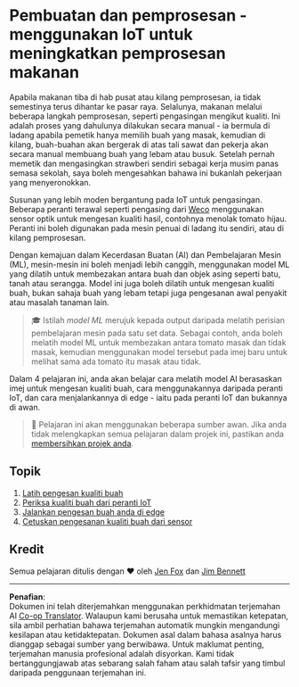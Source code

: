 <!--
CO_OP_TRANSLATOR_METADATA:
{
  "original_hash": "3764e089adf2d5801272bc0895f8498b",
  "translation_date": "2025-08-27T22:37:35+00:00",
  "source_file": "4-manufacturing/README.md",
  "language_code": "ms"
}
-->
# Pembuatan dan pemprosesan - menggunakan IoT untuk meningkatkan pemprosesan makanan

Apabila makanan tiba di hab pusat atau kilang pemprosesan, ia tidak semestinya terus dihantar ke pasar raya. Selalunya, makanan melalui beberapa langkah pemprosesan, seperti pengasingan mengikut kualiti. Ini adalah proses yang dahulunya dilakukan secara manual - ia bermula di ladang apabila pemetik hanya memilih buah yang masak, kemudian di kilang, buah-buahan akan bergerak di atas tali sawat dan pekerja akan secara manual membuang buah yang lebam atau busuk. Setelah pernah memetik dan mengasingkan strawberi sendiri sebagai kerja musim panas semasa sekolah, saya boleh mengesahkan bahawa ini bukanlah pekerjaan yang menyeronokkan.

Susunan yang lebih moden bergantung pada IoT untuk pengasingan. Beberapa peranti terawal seperti pengasing dari [Weco](https://wecotek.com) menggunakan sensor optik untuk mengesan kualiti hasil, contohnya menolak tomato hijau. Peranti ini boleh digunakan pada mesin penuai di ladang itu sendiri, atau di kilang pemprosesan.

Dengan kemajuan dalam Kecerdasan Buatan (AI) dan Pembelajaran Mesin (ML), mesin-mesin ini boleh menjadi lebih canggih, menggunakan model ML yang dilatih untuk membezakan antara buah dan objek asing seperti batu, tanah atau serangga. Model ini juga boleh dilatih untuk mengesan kualiti buah, bukan sahaja buah yang lebam tetapi juga pengesanan awal penyakit atau masalah tanaman lain.

> 🎓 Istilah *model ML* merujuk kepada output daripada melatih perisian pembelajaran mesin pada satu set data. Sebagai contoh, anda boleh melatih model ML untuk membezakan antara tomato masak dan tidak masak, kemudian menggunakan model tersebut pada imej baru untuk melihat sama ada tomato itu masak atau tidak.

Dalam 4 pelajaran ini, anda akan belajar cara melatih model AI berasaskan imej untuk mengesan kualiti buah, cara menggunakannya daripada peranti IoT, dan cara menjalankannya di edge - iaitu pada peranti IoT dan bukannya di awan.

> 💁 Pelajaran ini akan menggunakan beberapa sumber awan. Jika anda tidak melengkapkan semua pelajaran dalam projek ini, pastikan anda [membersihkan projek anda](../clean-up.md).

## Topik

1. [Latih pengesan kualiti buah](./lessons/1-train-fruit-detector/README.md)
1. [Periksa kualiti buah dari peranti IoT](./lessons/2-check-fruit-from-device/README.md)
1. [Jalankan pengesan buah anda di edge](./lessons/3-run-fruit-detector-edge/README.md)
1. [Cetuskan pengesanan kualiti buah dari sensor](./lessons/4-trigger-fruit-detector/README.md)

## Kredit

Semua pelajaran ditulis dengan ♥️ oleh [Jen Fox](https://github.com/jenfoxbot) dan [Jim Bennett](https://GitHub.com/JimBobBennett)

---

**Penafian**:  
Dokumen ini telah diterjemahkan menggunakan perkhidmatan terjemahan AI [Co-op Translator](https://github.com/Azure/co-op-translator). Walaupun kami berusaha untuk memastikan ketepatan, sila ambil perhatian bahawa terjemahan automatik mungkin mengandungi kesilapan atau ketidaktepatan. Dokumen asal dalam bahasa asalnya harus dianggap sebagai sumber yang berwibawa. Untuk maklumat penting, terjemahan manusia profesional adalah disyorkan. Kami tidak bertanggungjawab atas sebarang salah faham atau salah tafsir yang timbul daripada penggunaan terjemahan ini.